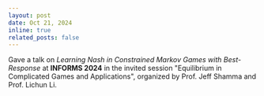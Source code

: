 ```yaml
---
layout: post
date: Oct 21, 2024
inline: true
related_posts: false
---
```

Gave a talk on _Learning Nash in Constrained Markov Games with Best-Response_ </em> at **INFORMS 2024** in the invited session "Equilibrium in Complicated Games and Applications", organized by Prof. Jeff Shamma and Prof. Lichun Li.
